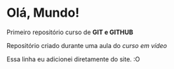 # Olá, Mundo!

 Primeiro repositório curso de **GIT e GITHUB**

 Repositório criado durante uma aula do *curso em vídeo*

Essa linha eu adicionei diretamente do site. :O
